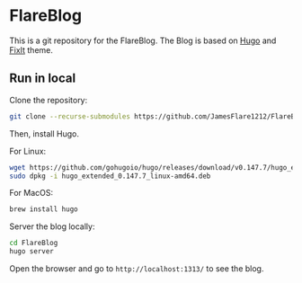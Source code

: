 # FlareBlog

This is a git repository for the FlareBlog. The Blog is based on [Hugo](https://gohugo.io/) and [FixIt](https://github.com/hugo-fixit/FixIt) theme.

## Run in local

Clone the repository:

```bash
git clone --recurse-submodules https://github.com/JamesFlare1212/FlareBlog.git
```

Then, install Hugo.

For Linux:
```bash
wget https://github.com/gohugoio/hugo/releases/download/v0.147.7/hugo_extended_0.147.7_linux-amd64.deb
sudo dpkg -i hugo_extended_0.147.7_linux-amd64.deb
```

For MacOS:
```bash
brew install hugo
```

Server the blog locally:

```bash
cd FlareBlog
hugo server
```

Open the browser and go to `http://localhost:1313/` to see the blog.